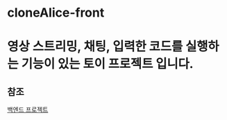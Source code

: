 # cloneAlice-front
# 영상 스트리밍, 채팅, 입력한 코드를 실행하는 기능이 있는 토이 프로젝트 입니다.

## 참조
[백엔드 프로젝트](https://github.com/dimsssss/cloneAlice-back)